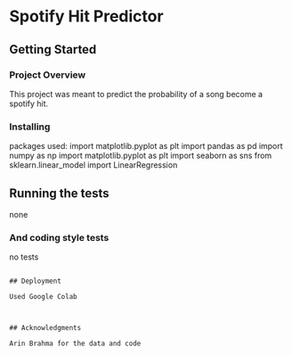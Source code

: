 # Spotify Hit Predictor
## Getting Started



### Project Overview

This project was meant to predict the probability of a song become a spotify hit.

### Installing

packages used:
import matplotlib.pyplot as plt
import pandas as pd
import numpy as np
import matplotlib.pyplot as plt
import seaborn as sns
from sklearn.linear_model import LinearRegression


## Running the tests

none
### And coding style tests

no tests
```

## Deployment

Used Google Colab



## Acknowledgments

Arin Brahma for the data and code
